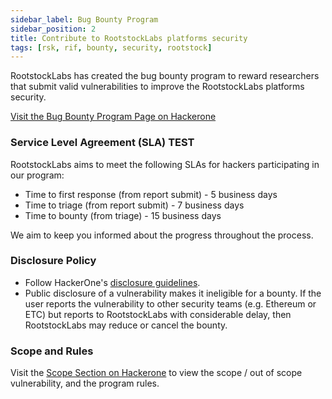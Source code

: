 ```yaml
---
sidebar_label: Bug Bounty Program
sidebar_position: 2
title: Contribute to RootstockLabs platforms security
tags: [rsk, rif, bounty, security, rootstock]
---
```


RootstockLabs has created the bug bounty program to reward researchers that submit valid vulnerabilities to improve the RootstockLabs platforms security.

<div class="btn-container">
  <span></span>
    <a class="green" href="https://hackerone.com/rootstocklabs">Visit the Bug Bounty Program Page on Hackerone</a>
</div>

### Service Level Agreement (SLA) TEST

RootstockLabs aims to meet the following SLAs for hackers participating in our program:

* Time to first response (from report submit) - 5 business days
* Time to triage (from report submit) - 7 business days
* Time to bounty (from triage) - 15 business days

We aim to keep you informed about the progress throughout the process.

### Disclosure Policy

* Follow HackerOne's [disclosure guidelines](https://www.hackerone.com/disclosure-guidelines).
* Public disclosure of a vulnerability makes it ineligible for a bounty. If the user reports the vulnerability to other security teams (e.g. Ethereum or ETC) but reports to RootstockLabs with considerable delay, then RootstockLabs may reduce or cancel the bounty.

### Scope and Rules

Visit the [Scope Section on Hackerone](https://hackerone.com/rootstocklabs/policy_scopes) to view the scope / out of scope vulnerability, and the program rules.

